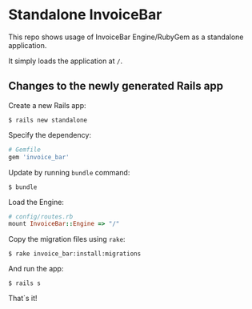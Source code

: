 # Standalone InvoiceBar

This repo shows usage of InvoiceBar Engine/RubyGem as a standalone application.

It simply loads the application at `/`.

## Changes to the newly generated Rails app

Create a new Rails app:
```
$ rails new standalone
```
Specify the dependency:
```ruby
# Gemfile
gem 'invoice_bar'
```
Update by running `bundle` command:
```
$ bundle
```
Load the Engine:
```ruby
# config/routes.rb
mount InvoiceBar::Engine => "/"
```
Copy the migration files using `rake`:
```
$ rake invoice_bar:install:migrations
```
And run the app:
```
$ rails s
```
That`s it!
